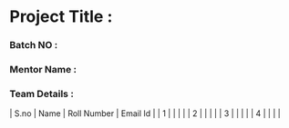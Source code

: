 # Project Title : 
### Batch NO :
### Mentor Name :
### Team Details :
| S.no  | Name  | Roll Number  | Email Id  |
| 1  |   |   |   |
|  2 |   |   |   |
| 3  |   |   |   |
| 4  |   |   |   |